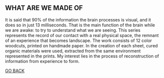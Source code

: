 ## WHAT ARE WE MADE OF

It is said that 90% of the information the brain processes is visual, and it does so in just 13 milliseconds. That is the main function of the brain while we are awake: to try to understand what we are seeing. This series represents the record of our contact with a real physical space, the remnant of an experience that becomes landscape. The work consists of 12 color woodcuts, printed on handmade paper. In the creation of each sheet, cured organic materials were used, extracted from the same environment represented in the prints. My interest lies in the process of reconstruction of information from experience to form.


[GO BACK](https://aaronrmoreno.github.io/MATERIA)

